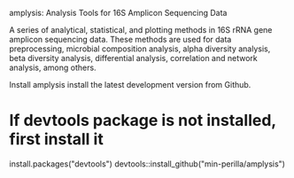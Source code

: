 amplysis: Analysis Tools for 16S Amplicon Sequencing Data

A series of analytical, statistical, and plotting methods in 16S rRNA gene amplicon sequencing data. These methods are used for data preprocessing, microbial composition analysis, alpha diversity analysis, beta diversity analysis, differential analysis, correlation and network analysis, among others.

Install amplysis
install the latest development version from Github.
# If devtools package is not installed, first install it
install.packages("devtools")
devtools::install_github("min-perilla/amplysis")
